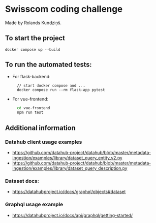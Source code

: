 # Swisscom coding challenge

Made by Rolands Kundziņš.

## To start the project

`docker compose up --build`

## To run the automated tests:

- For flask-backend:
  ```
    // start docker compose and ...
    docker compose run --rm flask-app pytest
  ```
- For vue-frontend:
  ```bash
    cd vue-frontend
    npm run test
  ```

## Additional information

### Datahub client usage examples

- https://github.com/datahub-project/datahub/blob/master/metadata-ingestion/examples/library/dataset_query_entity_v2.py
- https://github.com/datahub-project/datahub/blob/master/metadata-ingestion/examples/library/dataset_query_description.py

### Dataset docs:

- https://datahubproject.io/docs/graphql/objects#dataset

### Graphql usage example

- https://datahubproject.io/docs/api/graphql/getting-started/
